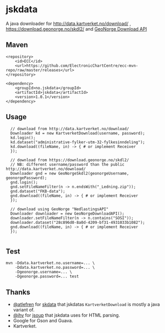 # jskdata

A java downloader for http://data.kartverket.no/download/ ,  https://download.geonorge.no/skdl2/ and [GeoNorge Download API](https://www.geonorge.no/for-utviklere/APIer-og-grensesnitt/nedlastingsapiet/)

## Maven

```
<repository>
    <id>ECC</id>
    <url>https://github.com/ElectronicChartCentre/ecc-mvn-repo/raw/master/releases</url>
</repository>

<dependency>
    <groupId>no.jskdata</groupId>
    <artifactId>jskdata</artifactId>
    <version>1.0.1</version>
</dependency>
````

## Usage
```
  // download from http://data.kartverket.no/download/
  Downloader kd = new KartverketDownload(username, password);
  kd.login();
  kd.dataset("administrative-fylker-utm-32-fylkesinndeling");
  kd.download((fileName, in) -> { # or implement Receiver
  });
  
  // download from https://download.geonorge.no/skdl2/
  // NB: different username/password than the public http://data.kartverket.no/download/
  Downloader gnd = new GeoNorgeSkdl2(geonorgeUsername, geonorgePassword);
  gnd.login();
  gnd.setFileNameFilter(n -> n.endsWith("_Ledning.zip"));
  gnd.dataset("FKB-data");
  gnd.download((fileName, in) -> { # or implement Receiver
  });
  
  // download using GeoNorge "NedlastingsAPI"
  Downloader downloader = new GeoNorgeDownloadAPI();
  downloader.setFileNameFilter(n -> n.contains("SOSI"));
  downloader.dataset("28c896d0-8a0d-4209-bf31-4931033b1082");
  gnd.download((fileName, in) -> { # or implement Receiver
  });
  
```

## Test
```
mvn -Ddata.kartverket.no.username=... \
    -Ddata.kartverket.no.password=... \
    -Dgeonorge.username=... \
    -Dgeonorge.password=... test
```

## Thanks
* [@atlefren](https://github.com/atlefren/) for [skdata](https://github.com/atlefren/skdata) that jskdatas `KartverketDownload` is mostly a java variant of.
* [@jhy](https://github.com/jhy/) for [jsoup](https://github.com/jhy/jsoup) that jskdata uses for HTML parsing.
* Google for Gson and Guava.
* Kartverket.

